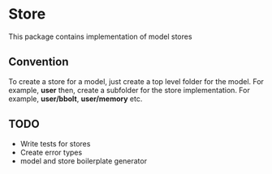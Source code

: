 # Store

This package contains implementation of model stores

## Convention

To create a store for a model, just create a top level folder for the model.
For example, **user** then, create a subfolder for the store implementation.
For example, **user/bbolt**, **user/memory** etc.

## TODO

* Write tests for stores
* Create error types
* model and store boilerplate generator
